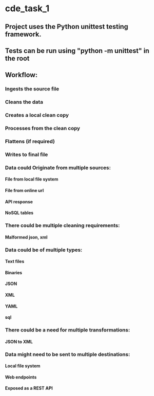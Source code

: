 # cde_task_1

## Project uses the Python unittest testing framework. 
## Tests can be run using "python -m unittest" in the root
## Workflow:
### Ingests the source file
### Cleans the data
### Creates a local clean copy
### Processes from the clean copy
### Flattens (if required)
### Writes to final file


### Data could Originate from multiple sources:
#### File from local file system
#### File from online url
#### API response
#### NoSQL tables


### There could be multiple cleaning requirements:
#### Malformed json, xml


### Data could be of multiple types:
#### Text files
#### Binaries
#### JSON
#### XML
#### YAML
#### sql

### There could be a need for multiple transformations:
#### JSON to XML



### Data might need to be sent to multiple destinations:
#### Local file system
#### Web endpoints
#### Exposed as a REST API

